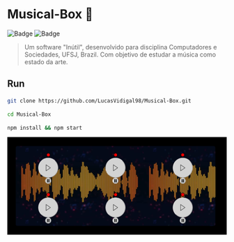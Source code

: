 # Musical-Box 🎵


![Badge](https://img.shields.io/static/v1?label=node&message=v14.16.1&color=008000&style=for-the-badge)
![Badge](https://img.shields.io/static/v1?label=npm&message=v6.14.12&color=CD5C5C&style=for-the-badge)

>Um software "Inútil", desenvolvido para disciplina Computadores e Sociedades, UFSJ, Brazil. Com objetivo de estudar a música como estado da arte. 

## Run

```sh
git clone https://github.com/LucasVidigal98/Musical-Box.git
```

```sh
cd Musical-Box
```

```sh
npm install && npm start
```

![Demo](./Demo.png "Demo")
